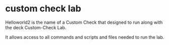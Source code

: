 # custom check lab
Helloworld2 is the name of a Custom Check that designed to run along with
the deck Custom-Check Lab.

It allows access to all commands and scripts and files needed to 
run the lab.
